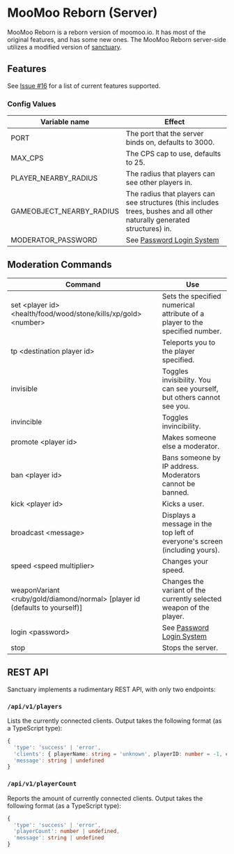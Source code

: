 # MooMoo Reborn (Server)

MooMoo Reborn is a reborn version of moomoo.io. It has most of the original features, and has some new ones.
The MooMoo Reborn server-side utilizes a modified version of [sanctuary](https://github.com/Picoseconds/sanctuary).

## Features

See [Issue #16](https://github.com/Picoseconds/sanctuary/issues/16) for a list of current features supported.

### Config Values

| Variable name            | Effect                                                                                                                    |
| ------------------------ | ------------------------------------------------------------------------------------------------------------------------- |
| PORT                     | The port that the server binds on, defaults to 3000.                                                                      |
| MAX_CPS                  | The CPS cap to use, defaults to 25.                                                                                       |
| PLAYER_NEARBY_RADIUS     | The radius that players can see other players in.                                                                         |
| GAMEOBJECT_NEARBY_RADIUS | The radius that players can see structures (this includes trees, bushes and all other naturally generated structures) in. |
| MODERATOR_PASSWORD       | See [Password Login System](#password-login-system)                                                                       |

## Moderation Commands

| Command                                                                      | Use                                                                         |
| ---------------------------------------------------------------------------- | --------------------------------------------------------------------------- |
| set \<player id> \<health/food/wood/stone/kills/xp/gold> \<number>           | Sets the specified numerical attribute of a player to the specified number. |
| tp \<destination player id>                                                  | Teleports you to the player specified.                                      |
| invisible                                                                    | Toggles invisibility. You can see yourself, but others cannot see you.      |
| invincible                                                                   | Toggles invincibility.                                                      |
| promote \<player id>                                                         | Makes someone else a moderator.                                             |
| ban \<player id>                                                             | Bans someone by IP address. Moderators cannot be banned.                    |
| kick \<player id>                                                            | Kicks a user.                                                               |
| broadcast \<message>                                                         | Displays a message in the top left of everyone's screen (including yours).  |
| speed \<speed multiplier>                                                    | Changes your speed.                                                         |
| weaponVariant \<ruby/gold/diamond/normal> [player id (defaults to yourself)] | Changes the variant of the currently selected weapon of the player.         |
| login \<password>                                                            | See [Password Login System](#password-login-system)                         |
| stop                                                                         | Stops the server.                                                                                                    |

## REST API

Sanctuary implements a rudimentary REST API, with only two endpoints:

### `/api/v1/players`

Lists the currently connected clients. Output takes the following format (as a TypeScript type):

```ts
{
  'type': 'success' | 'error',
  'clients': { playerName: string = 'unknown', playerID: number = -1, clientIPHash: string }[] | undefined,
  'message': string | undefined
}
```

### `/api/v1/playerCount`

Reports the amount of currently connected clients. Output takes the following format (as a TypeScript type):

```ts
{
  'type': 'success' | 'error',
  'playerCount': number | undefined,
  'message': string | undefined
}
```
